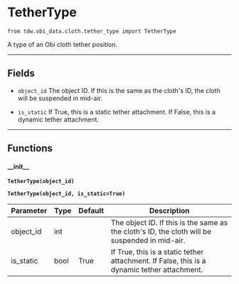 # TetherType

`from tdw.obi_data.cloth.tether_type import TetherType`

A type of an Obi cloth tether position.

***

## Fields

- `object_id` The object ID. If this is the same as the cloth's ID, the cloth will be suspended in mid-air.

- `is_static` If True, this is a static tether attachment. If False, this is a dynamic tether attachment.

***

## Functions

#### \_\_init\_\_

**`TetherType(object_id)`**

**`TetherType(object_id, is_static=True)`**

| Parameter | Type | Default | Description |
| --- | --- | --- | --- |
| object_id |  int |  | The object ID. If this is the same as the cloth's ID, the cloth will be suspended in mid-air. |
| is_static |  bool  | True | If True, this is a static tether attachment. If False, this is a dynamic tether attachment. |

